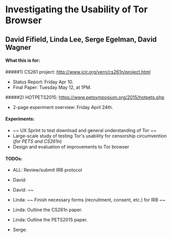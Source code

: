 # Investigating the Usability of Tor Browser
## David Fifield, Linda Lee, Serge Egelman, David Wagner

#### What this is for:
#####1) CS261 project: http://www.icir.org/vern/cs261n/project.html 
* Status Report: Friday Apr 10.
* Final Paper: Tuesday May 12, at 1PM. 

#####2) HOTPETS2015: https://www.petsymposium.org/2015/hotpets.php
* 2-page experiment overview: Friday April 24th. 

#### Experiments: 
- ~~ UX Sprint to test download and general understanding of Tor ~~
- Large-scale study of testing Tor's usability for censorship circumvention (*for PETS and CS261n*)
- Design and evaluation of improvements to Tor browser

#### TODOs: 
* ALL: Review/submit IRB protocol

* David: <Use this if you want.>
* David: ~~ <Crossing things off helps me. Plus we can tell each other what we are up to.>

* Linda: ~~ Finish necessary forms (recruitment, consent, etc.) for IRB ~~
* Linda: Outline the CS261n paper.
* Linda: Outline the PETS2015 paper. 

* Serge: <Serge TODOS here>

